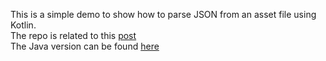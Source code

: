 This is a simple demo to show how to parse JSON from an asset file using Kotlin.  
The repo is related to this [post](http://mobiledevhub.com/2017/10/26/android-fundamentals-parsing-json/)  
The Java version can be found [here](https://github.com/MChehab94/AndroidJSONDemo/tree/master)
